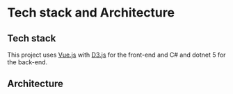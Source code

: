 # Tech stack and Architecture

## Tech stack

This project uses [Vue.js](https://vuejs.org/v2/guide/index.html) with [D3.js](https://d3js.org/) for the front-end and C# and dotnet 5 for the back-end.

## Architecture
